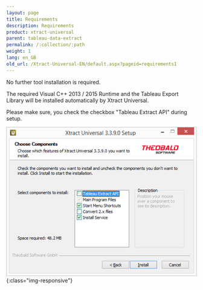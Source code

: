 ```yaml
---
layout: page
title: Requirements
description: Requirements
product: xtract-universal
parent: tableau-data-extract
permalink: /:collection/:path
weight: 1
lang: en_GB
old_url: /Xtract-Universal-EN/default.aspx?pageid=requirements1
---
```


No further tool installation is required. 

The required Visual C++ 2013 / 2015 Runtime and the Tableau Export Library will be installed automatically by Xtract Universal.

Please make sure, you check the checkbox "Tableau Extract API" during setup.

![XU_Setup](/img/content/XU_Setup.jpg){:class="img-responsive"}